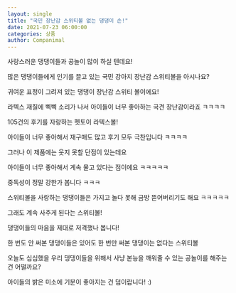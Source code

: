 ```yaml
---
layout: single
title: "국민 장난감 스위티볼 없는 댕댕이 손!"
date: 2021-07-23 06:00:00
categories: 상품
author: Companimal
---
```


사랑스러운 댕댕이들과 공놀이 많이 하실 텐데요!

많은 댕댕이들에게 인기를 끌고 있는 국민 강아지 장난감 스위티볼을 아시나요?

귀여운 표정이 그려져 있는 댕댕이 장난감 스위티 볼이에요!

라텍스 재질에 삑삑 소리가 나서 아이들이 너무 좋아하는 국견 장난감이라죠 ㅋㅋㅋㅋ

105건의 후기를 자랑하는 펫토이 라텍스볼!

아이들이 너무 좋아해서 재구매도 많고 후기 모두 극찬입니다 ㅋㅋㅋㅋ

그러나 이 제품에는 웃지 못할 단점이 있는데요

아이들이 너무 좋아해서 계속 물고 있다는 점이에요 ㅋㅋㅋㅋㅋ

중독성이 정말 강한가 봅니다 ㅋㅋㅋ

스위티볼을 사랑하는 댕댕이들은 가지고 놀다 못해 금방 뜯어버리기도 해요 ㅋㅋㅋㅋㅋ

그래도 계속 사주게 된다는 스위티볼!

댕댕이들의 마음을 제대로 저격했나 봅니다!

한 번도 안 써본 댕댕이들은 있어도 한 번만 써본 댕댕이는 없다는 스위티볼

[](https://mall.holapet.com/goods/goods_view.php?goodsNo=1000007937)

오늘도 심심했을 우리 댕댕이들을 위해서 사냥 본능을 깨워줄 수 있는 공놀이를 해주는 건 어떨까요?

아이들의 밝은 미소에 기분이 좋아지는 건 덤이랍니다! :)
